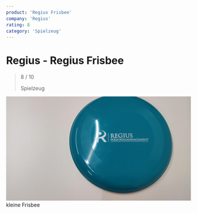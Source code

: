 ```yaml
---
product: 'Regius Frisbee'
company: 'Regius'
rating: 8
category: 'Spielzeug'
---
```


# Regius - Regius Frisbee
>
> 8 / 10
>
> Spielzeug

![Regius Frisbee](./assets/regius-regius-frisbee-68f0ee4f-c424-40df-a1c3-7ad56115299d.jpg)
kleine Frisbee

